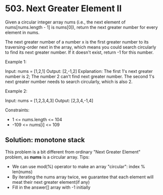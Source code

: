 # 503. Next Greater Element II
Given a circular integer array nums (i.e., the next element of nums[nums.length - 1] is nums[0]), return the next greater number for every element in nums.

The next greater number of a number x is the first greater number to its traversing-order next in the array, which means you could search circularly to find its next greater number. If it doesn't exist, return -1 for this number.

Example 1:

Input: nums = [1,2,1]
Output: [2,-1,2]
Explanation: The first 1's next greater number is 2; 
The number 2 can't find next greater number. 
The second 1's next greater number needs to search circularly, which is also 2.

Example 2:

Input: nums = [1,2,3,4,3]
Output: [2,3,4,-1,4]

Constraints:

* 1 <= nums.length <= 104
* -109 <= nums[i] <= 109

## Solution: monotone stack
This problem is a bit different from ordinary "Next Greater Element" problem, as **nums** is a circular array. Tips:

* We can use mod(%) operator to make an array "circular": index % len(nums)
* By iterating the nums array twice, we guarantee that each element will meat their next greater element(if any)
* Fill in the answer[] array with -1 initially
